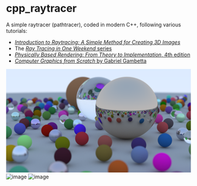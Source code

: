 # cpp_raytracer
A simple raytracer (pathtracer), coded in modern C++, following various tutorials:
- [_Introduction to Raytracing: A Simple Method for Creating 3D Images_](https://scratchapixel.com/lessons/3d-basic-rendering/introduction-to-ray-tracing/how-does-it-work.html)
- The [_Ray Tracing in One Weekend_ series](https://raytracing.github.io/)
- [_Physically Based Rendering: From Theory to Implementation_, 4th edition](https://pbr-book.org/4ed/contents)
- [_Computer Graphics from Scratch_ by Gabriel Gambetta](https://gabrielgambetta.com/computer-graphics-from-scratch/)

![image](images/rtweekend_final_image.png)
![image](images/rtow_final_lights_with_tone_mapping.png)
![image](images/millions_of_spheres_with_lights.png)


